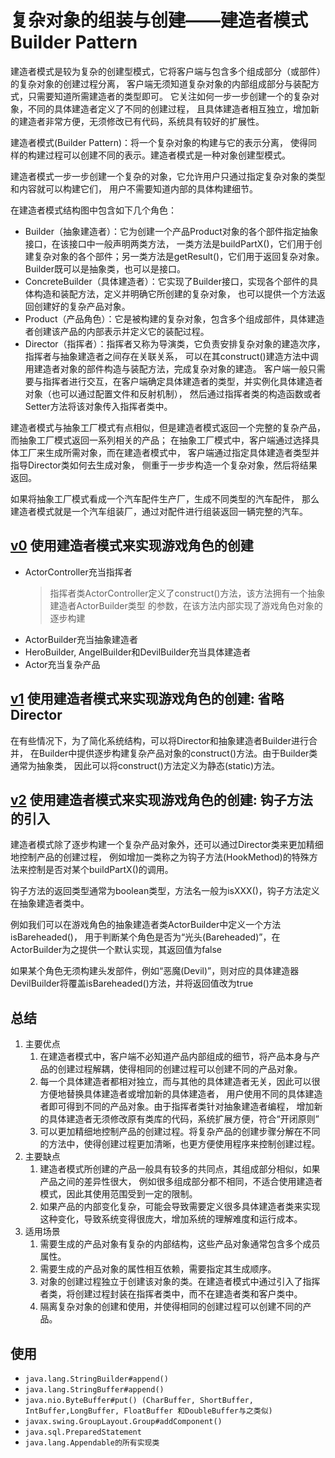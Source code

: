 # 复杂对象的组装与创建——建造者模式 Builder Pattern

建造者模式是较为复杂的创建型模式，它将客户端与包含多个组成部分（或部件）的复杂对象的创建过程分离，
客户端无须知道复杂对象的内部组成部分与装配方式，只需要知道所需建造者的类型即可。
它关注如何一步一步创建一个的复杂对象，不同的具体建造者定义了不同的创建过程，
且具体建造者相互独立，增加新的建造者非常方便，无须修改已有代码，系统具有较好的扩展性。

建造者模式(Builder Pattern)：将一个复杂对象的构建与它的表示分离，
使得同样的构建过程可以创建不同的表示。建造者模式是一种对象创建型模式。

建造者模式一步一步创建一个复杂的对象，它允许用户只通过指定复杂对象的类型和内容就可以构建它们，
用户不需要知道内部的具体构建细节。

在建造者模式结构图中包含如下几个角色：
- Builder（抽象建造者）：它为创建一个产品Product对象的各个部件指定抽象接口，在该接口中一般声明两类方法，
    一类方法是buildPartX()，它们用于创建复杂对象的各个部件；另一类方法是getResult()，它们用于返回复杂对象。
    Builder既可以是抽象类，也可以是接口。
- ConcreteBuilder（具体建造者）：它实现了Builder接口，实现各个部件的具体构造和装配方法，定义并明确它所创建的复杂对象，
    也可以提供一个方法返回创建好的复杂产品对象。
- Product（产品角色）：它是被构建的复杂对象，包含多个组成部件，具体建造者创建该产品的内部表示并定义它的装配过程。
- Director（指挥者）：指挥者又称为导演类，它负责安排复杂对象的建造次序，指挥者与抽象建造者之间存在关联关系，
    可以在其construct()建造方法中调用建造者对象的部件构造与装配方法，完成复杂对象的建造。
    客户端一般只需要与指挥者进行交互，在客户端确定具体建造者的类型，并实例化具体建造者对象（也可以通过配置文件和反射机制），
    然后通过指挥者类的构造函数或者Setter方法将该对象传入指挥者类中。

建造者模式与抽象工厂模式有点相似，但是建造者模式返回一个完整的复杂产品，而抽象工厂模式返回一系列相关的产品；
在抽象工厂模式中，客户端通过选择具体工厂来生成所需对象，而在建造者模式中，
客户端通过指定具体建造者类型并指导Director类如何去生成对象，
侧重于一步步构造一个复杂对象，然后将结果返回。

如果将抽象工厂模式看成一个汽车配件生产厂，生成不同类型的汽车配件，
那么建造者模式就是一个汽车组装厂，通过对配件进行组装返回一辆完整的汽车。

## [v0](v0) 使用建造者模式来实现游戏角色的创建

- ActorController充当指挥者
    > 指挥者类ActorController定义了construct()方法，该方法拥有一个抽象建造者ActorBuilder类型
    的参数，在该方法内部实现了游戏角色对象的逐步构建
- ActorBuilder充当抽象建造者
- HeroBuilder, AngelBuilder和DevilBuilder充当具体建造者
- Actor充当复杂产品

## [v1](v1) 使用建造者模式来实现游戏角色的创建: 省略Director

在有些情况下，为了简化系统结构，可以将Director和抽象建造者Builder进行合并，
在Builder中提供逐步构建复杂产品对象的construct()方法。由于Builder类通常为抽象类，
因此可以将construct()方法定义为静态(static)方法。

## [v2](v2) 使用建造者模式来实现游戏角色的创建: 钩子方法的引入

建造者模式除了逐步构建一个复杂产品对象外，还可以通过Director类来更加精细地控制产品的创建过程，
例如增加一类称之为钩子方法(HookMethod)的特殊方法来控制是否对某个buildPartX()的调用。

钩子方法的返回类型通常为boolean类型，方法名一般为isXXX()，钩子方法定义在抽象建造者类中。

例如我们可以在游戏角色的抽象建造者类ActorBuilder中定义一个方法isBareheaded()，
用于判断某个角色是否为“光头(Bareheaded)”，在ActorBuilder为之提供一个默认实现，其返回值为false

如果某个角色无须构建头发部件，例如“恶魔(Devil)”，则对应的具体建造器DevilBuilder将覆盖isBareheaded()方法，并将返回值改为true

## 总结

1. 主要优点
    1. 在建造者模式中，客户端不必知道产品内部组成的细节，将产品本身与产品的创建过程解耦，使得相同的创建过程可以创建不同的产品对象。
    2. 每一个具体建造者都相对独立，而与其他的具体建造者无关，因此可以很方便地替换具体建造者或增加新的具体建造者，
    用户使用不同的具体建造者即可得到不同的产品对象。由于指挥者类针对抽象建造者编程，
    增加新的具体建造者无须修改原有类库的代码，系统扩展方便，符合“开闭原则”
    3. 可以更加精细地控制产品的创建过程。将复杂产品的创建步骤分解在不同的方法中，使得创建过程更加清晰，也更方便使用程序来控制创建过程。
2. 主要缺点
    1. 建造者模式所创建的产品一般具有较多的共同点，其组成部分相似，如果产品之间的差异性很大，
    例如很多组成部分都不相同，不适合使用建造者模式，因此其使用范围受到一定的限制。
    2. 如果产品的内部变化复杂，可能会导致需要定义很多具体建造者类来实现这种变化，导致系统变得很庞大，增加系统的理解难度和运行成本。
3. 适用场景
    1. 需要生成的产品对象有复杂的内部结构，这些产品对象通常包含多个成员属性。
    2. 需要生成的产品对象的属性相互依赖，需要指定其生成顺序。
    3. 对象的创建过程独立于创建该对象的类。在建造者模式中通过引入了指挥者类，将创建过程封装在指挥者类中，而不在建造者类和客户类中。
    4. 隔离复杂对象的创建和使用，并使得相同的创建过程可以创建不同的产品。
 
## 使用

- `java.lang.StringBuilder#append()`
- `java.lang.StringBuffer#append()`
- `java.nio.ByteBuffer#put() (CharBuffer, ShortBuffer, IntBuffer,LongBuffer, FloatBuffer 和DoubleBuffer与之类似)`
- `javax.swing.GroupLayout.Group#addComponent()`
- `java.sql.PreparedStatement`
- `java.lang.Appendable的所有实现类`
 